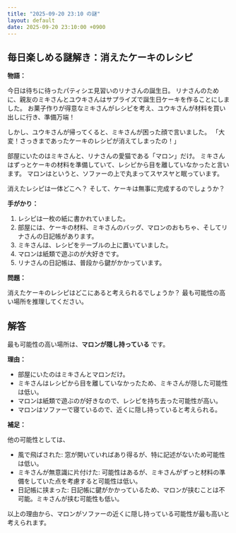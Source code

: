```yaml
---
title: "2025-09-20 23:10 の謎"
layout: default
date: 2025-09-20 23:10:00 +0900
---
```

## 毎日楽しめる謎解き：消えたケーキのレシピ

**物語：**

今日は待ちに待ったパティシエ見習いのリナさんの誕生日。
リナさんのために、親友のミキさんとユウキさんはサプライズで誕生日ケーキを作ることにしました。
お菓子作りが得意なミキさんがレシピを考え、ユウキさんが材料を買い出しに行き、準備万端！

しかし、ユウキさんが帰ってくると、ミキさんが困った顔で言いました。
「大変！さっきまであったケーキのレシピが消えてしまったの！」

部屋にいたのはミキさんと、リナさんの愛猫である「マロン」だけ。
ミキさんはずっとケーキの材料を準備していて、レシピから目を離していなかったと言います。
マロンはというと、ソファーの上で丸まってスヤスヤと眠っています。

消えたレシピは一体どこへ？
そして、ケーキは無事に完成するのでしょうか？

**手がかり：**

1.  レシピは一枚の紙に書かれていました。
2.  部屋には、ケーキの材料、ミキさんのバッグ、マロンのおもちゃ、そしてリナさんの日記帳があります。
3.  ミキさんは、レシピをテーブルの上に置いていました。
4.  マロンは紙類で遊ぶのが大好きです。
5.  リナさんの日記帳は、普段から鍵がかかっています。

**問題：**

消えたケーキのレシピはどこにあると考えられるでしょうか？
最も可能性の高い場所を推理してください。

## 解答

最も可能性の高い場所は、**マロンが隠し持っている** です。

**理由：**

*   部屋にいたのはミキさんとマロンだけ。
*   ミキさんはレシピから目を離していなかったため、ミキさんが隠した可能性は低い。
*   マロンは紙類で遊ぶのが好きなので、レシピを持ち去った可能性が高い。
*   マロンはソファーで寝ているので、近くに隠し持っていると考えられる。

**補足：**

他の可能性としては、

*   風で飛ばされた: 窓が開いていればあり得るが、特に記述がないため可能性は低い。
*   ミキさんが無意識に片付けた: 可能性はあるが、ミキさんがずっと材料の準備をしていた点を考慮すると可能性は低い。
*   日記帳に挟まった: 日記帳に鍵がかかっているため、マロンが挟むことは不可能。ミキさんが挟む可能性も低い。

以上の理由から、マロンがソファーの近くに隠し持っている可能性が最も高いと考えられます。
